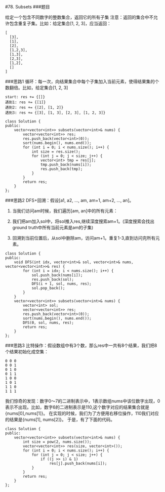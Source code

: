 #78. Subsets
###题目

给定一个包含不同数字的整数集合，返回它的所有子集
注意：返回的集合中不允许包含重复子集。比如：给定集合[1, 2, 3]，应当返回：
```
[
  [3],
  [1],
  [2],
  [1,2,3],
  [1,3],
  [2,3],
  [1,2],
  []
]
```

###思路1
循环：每一次，向结果集合中每个子集加入当前元素，使得结果集的个数翻倍。比如，给定集合[1, 2, 3]
```
start: res += {[]}
遇到1: res += {[1]}
遇到2: res += {[2], [1, 2]}
遇到3: res += {[3], [1, 3], [2, 3], [1, 2, 3]}
```

```
class Solution {
public:
    vector<vector<int>> subsets(vector<int>& nums) {
        vector<vector<int>> res;
        res.push_back(vector<int>(0));
        sort(nums.begin(), nums.end());
        for (int i = 0; i < nums.size(); i++) {
            int size = res.size();
            for (int j = 0; j < size; j++) {
                vector<int> tmp = res[j];
                tmp.push_back(nums[i]);
                res.push_back(tmp);
            }
        }
        return res;
    }
};
```

###思路2
DFS+回溯：假设[a1, a2, ..., am, am+1, am+2, ..., an]。

1. 当我们访问am时候，我们遍历[am, an]中的所有元素：

2. 我们把am加入sol中，将sol推入res,继续深度搜索am+1。(深度搜索会找出ground truth中所有当前元素是am的子集)

3. 回溯到当前位置后，从sol中删除am，访问am+1。重复1-3,直到访问完所有元素。
```
class Solution {
public:
    void DFS(int idx, vector<int>& sol, vector<int>& nums, vector<vector<int>>& res) {
        for (int i = idx; i < nums.size(); i++) {
            sol.push_back(nums[i]);
            res.push_back(sol);
            DFS(i + 1, sol, nums, res);
            sol.pop_back();
        }
    }
    vector<vector<int>> subsets(vector<int>& nums) {
        vector<int> sol;
        vector<vector<int>> res;
        res.push_back(vector<int>(0));
        sort(nums.begin(), nums.end());
        DFS(0, sol, nums, res);
        return res;
    }
};
```

###思路3
比特操作：假设数组中有3个数，那么res中一共有8个结果，我们把8个结果初始化成空集：
```
0 0 0
0 0 1
0 1 0
0 1 1
1 0 0
1 0 1
1 1 0
1 1 1
```
我们惊奇的发现：数字0～7的二进制表示中，1表示数组nums中该位数字出现，0表示不出现。比如，数字6的二进制表示是110,这个数字对应的结果集合就是{nums[0],nums[1]}。
在实现的时候，我们为了方便用右移位操作，110我们对应的结果是{nums[1], nums[2]}。
于是，有了下面的代码。
```
class Solution {
public:
    vector<vector<int>> subsets(vector<int>& nums) {
        int size = pow(2, nums.size());
        vector<vector<int>> res(size, vector<int>());
        for (int i = 0; i < nums.size(); i++) {
            for (int j = 0; j < size; j++) {
                if ((j >> i) & 1)
                    res[j].push_back(nums[i]);
            }
        }
        return res;
    }
};
```
